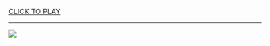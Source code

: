 
<a href="https://premium76.site?title=unblocked_games_flight_simulator&ref=13M">CLICK TO PLAY</a></h3>
<hr>

<a href="https://premium76.site?title=unblocked_games_flight_simulator&ref=13M"><img src="https://clearcache.store/games.png"></a>


